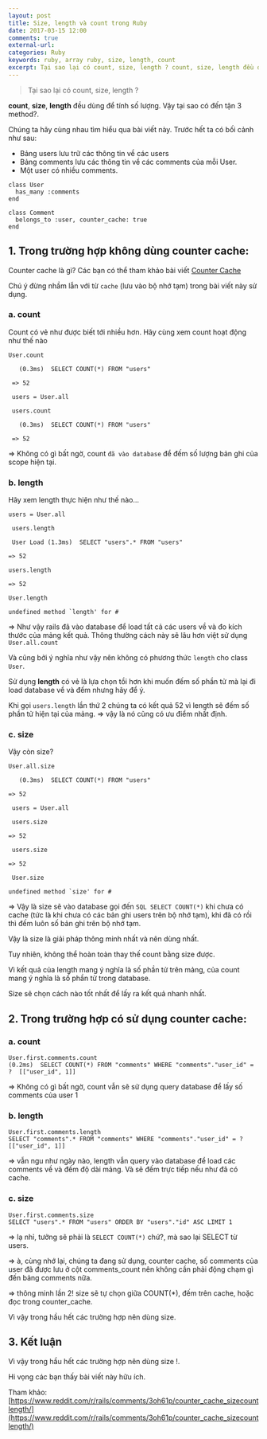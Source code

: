 ```yaml
---
layout: post
title: Size, length và count trong Ruby
date: 2017-03-15 12:00
comments: true
external-url: 
categories: Ruby
keywords: ruby, array ruby, size, length, count
excerpt: Tại sao lại có count, size, length ? count, size, length đều dùng để tính số lượng. Vậy tại sao có đến tận 3 method?.
---
```

>Tại sao lại có count, size, length ?

**count**, **size**, **length** đều dùng để tính số lượng. Vậy tại sao có đến tận 3 method?.

Chúng ta hãy cùng nhau tìm hiểu qua bài viết này. Trước hết ta có bối cảnh như sau:

- Bảng users lưu trữ các thông tin về các users
- Bảng comments lưu các thông tin về các comments của mỗi User.
- Một user có nhiều comments.

```
class User
  has_many :comments
end

class Comment
  belongs_to :user, counter_cache: true
end
```

## 1. Trong trường hợp không dùng counter cache:

Counter cache là gì? Các bạn có thể tham khảo bài viết [Counter Cache](https://viblo.asia/nguyen.thanh.luan/posts/zb7vD8ALvjKd)

Chú ý đừng nhầm lẫn với từ `cache` (lưu vào bộ nhớ tạm) trong bài viết này sử dụng.

### a. count

Count có vẻ như được biết tới nhiều hơn. Hãy cùng xem count hoạt động như thế nào

```
User.count

   (0.3ms)  SELECT COUNT(*) FROM "users"

 => 52

 users = User.all

 users.count

   (0.3ms)  SELECT COUNT(*) FROM "users"

 => 52
```

=> Không có gì bất ngờ, count `đã vào database` để đếm số lượng bản ghi của scope hiện tại.

### b. length

Hãy xem length thực hiện như thế nào...

```
users = User.all

 users.length

 User Load (1.3ms)  SELECT "users".* FROM "users"

=> 52

users.length

=> 52

User.length 

undefined method `length' for #
```

=> Như vậy rails đã vào database để load tất cả các users về và đo kích thước của mảng kết quả. Thông thường cách này sẽ lâu hơn việt sử dụng `User.all.count`

Và cũng bởi ý nghĩa như vậy nên không có phương thức `length` cho class `User`.

Sử dụng **length** có vẻ là lựa chọn tồi hơn khi muốn đếm số phần tử mà lại đi load database về và đếm nhưng hãy để ý.

Khi gọi `users.length` lần thứ 2 chúng ta có kết quả 52 vì length sẽ đếm số phần tử hiện tại của mảng.
=> vậy là nó cũng có ưu điểm nhất định.

### c. size

Vậy còn size?

```
User.all.size

   (0.3ms)  SELECT COUNT(*) FROM "users"

=> 52

 users = User.all

 users.size

=> 52

 users.size

=> 52

 User.size

undefined method `size' for #
```

=> Vậy là size sẽ vào database gọi đến `SQL SELECT COUNT(*)` khi chưa có cache (tức là khi chưa có các bản ghi users trên bộ nhớ tạm), khi đã có rồi thì đếm luôn số bản ghi trên bộ nhớ tạm.

Vậy là size là giải pháp thông minh nhất và nên dùng nhất.

Tuy nhiên, không thể hoàn toàn thay thế count bằng size được.

Vì kết quả của length mang ý nghĩa là số phần tử trên mảng, của count mang ý nghĩa là số phần tử trong database.

Size sẽ chọn cách nào tốt nhất để lấy ra kết quả nhanh nhất.

## 2. Trong trường hợp có sử dụng counter cache:

### a. count

```
User.first.comments.count
(0.2ms)  SELECT COUNT(*) FROM "comments" WHERE "comments"."user_id" = ?  [["user_id", 1]]
```

=> Không có gì bất ngờ, count vẫn sẽ sử dụng query database để lấy số comments của user 1

### b. length

```
User.first.comments.length
SELECT "comments".* FROM "comments" WHERE "comments"."user_id" = ? [["user_id", 1]]
```

=> vẫn ngu như ngày nào, length vẫn query vào database để load các comments về và đếm độ dài mảng.
Và sẽ đếm trực tiếp nếu như đã có cache.

### c. size

```
User.first.comments.size
SELECT "users".* FROM "users" ORDER BY "users"."id" ASC LIMIT 1
```

=> lạ nhỉ, tưởng sẽ phải là `SELECT COUNT(*)` chứ?, mà sao lại SELECT từ users.

=> à, cùng nhớ lại, chúng ta đang sử dụng, counter cache, số comments của user đã được lưu ở cột
comments_count nên không cần phải động chạm gì đến bảng comments nữa.

=> thông minh lần 2! size sẽ tự chọn giữa COUNT(*), đếm trên cache, hoặc đọc trong counter_cache.

Vì vậy trong hầu hết các trường hợp nên dùng size.

## 3. Kết luận

Vì vậy trong hầu hết các trường hợp nên dùng size !.

Hi vọng các bạn thấy bài viết này hữu ích.

Tham khảo: [https://www.reddit.com/r/rails/comments/3oh61p/counter_cache_sizecountlength/](https://www.reddit.com/r/rails/comments/3oh61p/counter_cache_sizecountlength/)